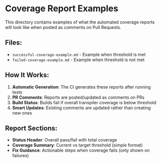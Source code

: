 # Coverage Report Examples

This directory contains examples of what the automated coverage reports will look like when posted as comments on Pull Requests.

## Files:

- `successful-coverage-example.md` - Example when threshold is met
- `failed-coverage-example.md` - Example when threshold is not met

## How It Works:

1. **Automatic Generation**: The CI generates these reports after running tests
2. **PR Comments**: Reports are posted/updated as comments on PRs
3. **Build Status**: Builds fail if overall transpiler coverage is below threshold
4. **Smart Updates**: Existing comments are updated rather than creating new ones

## Report Sections:

- **Status Header**: Overall pass/fail with total coverage
- **Coverage Summary**: Current vs target threshold (simple format)
- **Fix Guidance**: Actionable steps when coverage fails (only shown on failures)
